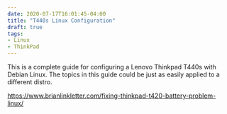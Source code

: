 ```yaml
---
date: 2020-07-17T16:01:45-04:00
title: "T440s Linux Configuration"
draft: true
tags:
- Linux
- ThinkPad 
---
```


This is a complete guide for configuring a Lenovo Thinkpad T440s with Debian
Linux. The topics in this guide could be just as easily applied to a
different distro.

<https://www.brianlinkletter.com/fixing-thinkpad-t420-battery-problem-linux/>
